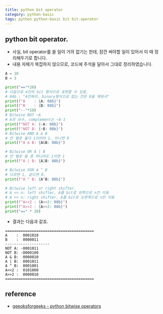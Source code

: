 ```yaml
---
title: python bit operator 
category: python-basic
tags: python python-basic bit bit-operator
---
```


## python bit operator. 

- 사실, bit operator를 쓸 일이 거의 없기는 한데, 잠깐 써야할 일이 있어서 이 때 정리해두기로 합니다. 
- 내용 자체가 복잡하지 않으므로, 코드에 주석을 달아서 그대로 정리하였습니다. 

```python
A = 10
B = 3

print("=="*20)
# 다음으로 4칸의 bit 형식으로 표현할 수 있음.
# 04b : "4칸짜리, binary형식으로 없는 칸은 0을 채워서"
print(f"A    : {A: 08b}")
print(f"B    : {B: 08b}")
print("--"*10)
# Bitwise NOT ~A
# A의 보수, complement는 ~A-1
print(f"NOT A: {~A: 08b}")
print(f"NOT B: {~B: 08b}")
# Bitwise AND A & B
# 칸 별로 둘다 1이어야 1, 아니면 0
print(f"A & B: {A&B: 08b}")

# Bitwise OR A | B
# 칸 별로 둘 중 하나라도 1이면 1
print(f"A | B: {A|B: 08b}")

# Bitwise XOR A ^ B
# 다르면 1, 같으면 0.
print(f"A ^ B: {A^B: 08b}")

# Bitwise left or right shifter.
# A << n: left shifter, A를 bit로 왼쪽으로 n칸 이동
# A >> n: right shifter, A를 bit로 오른쪽으로 n칸 이동
print(f"A<<2 : {A<<2: 08b}")
print(f"A>>2 : {A>>2: 08b}")
print("==" * 20)
```

- 결과는 다음과 같죠. 

```
========================================
A    :  0001010
B    :  0000011
--------------------
NOT A: -0001011
NOT B: -0000100
A & B:  0000010
A | B:  0001011
A ^ B:  0001001
A<<2 :  0101000
A>>2 :  0000010
========================================
```

## reference

- [geeoksforgeeks - python bitwise operators](https://www.geeksforgeeks.org/python-bitwise-operators/)